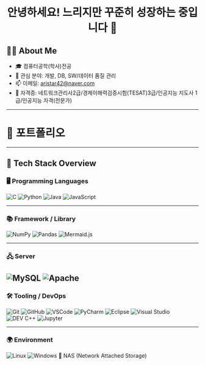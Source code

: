 <h1 align="center"> 안녕하세요! 느리지만 꾸준히 성장하는 중입니다 🐢 </h1>

## 🧑‍💻 About Me

- 🎓 컴퓨터공학(학사)전공  
- 💼 관심 분야: 개발, DB, SW/데이터 품질 관리 
- 📫 이메일: aristar42@naver.com
- 🪪 자격증: 네트워크관리사2급/경제이해력검증시험(TESAT)3급/인공지능 지도사 1급/인공지능 자격(전문가)

---

# 💼 포트폴리오



---

## 🧠 Tech Stack Overview

### 🖥 Programming Languages
![C](https://img.shields.io/badge/C-00599C?logo=c&logoColor=white)
![Python](https://img.shields.io/badge/Python-3.10-blue?logo=python)
![Java](https://img.shields.io/badge/Java-007396?logo=java)
![JavaScript](https://img.shields.io/badge/JavaScript-F7DF1E?logo=javascript&logoColor=black)

---

### 📚 Framework / Library
![NumPy](https://img.shields.io/badge/NumPy-013243?logo=numpy)
![Pandas](https://img.shields.io/badge/Pandas-150458?logo=pandas)
![Mermaid.js](https://img.shields.io/badge/Mermaid.js-00B4B6?logo=mermaid&logoColor=white)

---

### 🖧 Server
![MySQL](https://img.shields.io/badge/MySQL-4479A1?logo=mysql)
![Apache](https://img.shields.io/badge/Apache_HTTP_Server-D22128?logo=apache&logoColor=white)
---

### 🛠 Tooling / DevOps
![Git](https://img.shields.io/badge/Git-F05032?logo=git)
![GitHub](https://img.shields.io/badge/GitHub-181717?logo=github)
![VSCode](https://img.shields.io/badge/VSCode-007ACC?logo=visual-studio-code)
![PyCharm](https://img.shields.io/badge/PyCharm-000000?logo=pycharm)
![Eclipse](https://img.shields.io/badge/Eclipse-2C2255?logo=eclipse-ide)
![Visual Studio](https://img.shields.io/badge/Visual_Studio-5C2D91?logo=visual-studio)
![DEV C++](https://img.shields.io/badge/DEV_C++-003366?logo=c%2B%2B)
![Jupyter](https://img.shields.io/badge/Jupyter-F37626?logo=jupyter)

---

### 🌍 Environment
![Linux](https://img.shields.io/badge/Linux-FCC624?logo=linux&logoColor=black)
![Windows](https://img.shields.io/badge/Windows-0078D6?logo=windows)
💾 NAS (Network Attached Storage)



